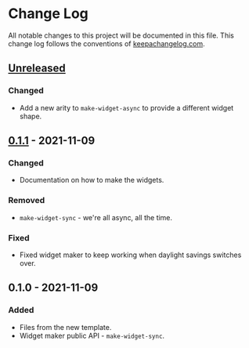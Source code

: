 # Change Log
All notable changes to this project will be documented in this file. This change log follows the conventions of [keepachangelog.com](http://keepachangelog.com/).

## [Unreleased]
### Changed
- Add a new arity to `make-widget-async` to provide a different widget shape.

## [0.1.1] - 2021-11-09
### Changed
- Documentation on how to make the widgets.

### Removed
- `make-widget-sync` - we're all async, all the time.

### Fixed
- Fixed widget maker to keep working when daylight savings switches over.

## 0.1.0 - 2021-11-09
### Added
- Files from the new template.
- Widget maker public API - `make-widget-sync`.

[Unreleased]: https://github.com/your-name/clojure-algorithm/compare/0.1.1...HEAD
[0.1.1]: https://github.com/your-name/clojure-algorithm/compare/0.1.0...0.1.1
